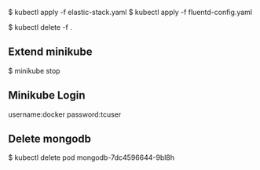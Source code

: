 $ kubectl apply -f elastic-stack.yaml
$ kubectl apply -f fluentd-config.yaml

$ kubectl delete -f .

## Extend minikube
$ minikube stop

## Minikube Login
username:docker 
password:tcuser

## Delete mongodb
$ kubectl delete pod mongodb-7dc4596644-9bl8h